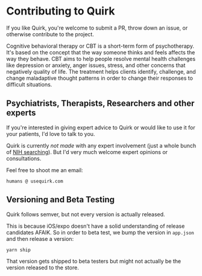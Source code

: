 # Contributing to Quirk

If you like Quirk, you're welcome to submit a PR, throw down an issue, or otherwise contribute to the project.

Cognitive behavioral therapy or CBT is a short-term form of psychotherapy. It's based on the concept that the way someone thinks and feels affects the way they behave. CBT aims to help people resolve mental health challenges like depression or anxiety, anger issues, stress, and other concerns that negatively quality of life. The treatment helps clients identify, challenge, and change maladaptive thought patterns in order to change their responses to difficult situations.

## Psychiatrists, Therapists, Researchers and other experts

If you're interested in giving expert advice to Quirk or would like to use it for your patients, I'd love to talk to you.

Quirk is currently _not made_ with any expert involvement (just a whole bunch of [NIH searching](https://www.ncbi.nlm.nih.gov/pmc/)). But I'd very much welcome expert opinions or consultations.

Feel free to shoot me an email:

```
humans @ usequirk.com
```

## Versioning and Beta Testing

Quirk follows semver, but not every version is actually released.

This is because iOS/expo doesn't have a solid understanding of release candidates AFAIK. So in order to beta test, we bump the version in `app.json` and then release a version:

```
yarn ship
```

That version gets shipped to beta testers but might not actually be the version released to the store.
